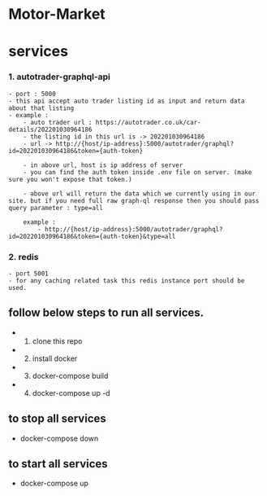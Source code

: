 # Motor-Market

# services

### 1. autotrader-graphql-api
    - port : 5000
    - this api accept auto trader listing id as input and return data about that listing
    - example :
        - auto trader url : https://autotrader.co.uk/car-details/202201030964186
        - the listing id in this url is -> 202201030964186
        - url -> http://{host/ip-address}:5000/autotrader/graphql?id=202201030964186&token={auth-token}

        - in above url, host is ip address of server
        - you can find the auth token inside .env file on server. (make sure you won't expose that token.)

        - above url will return the data which we currently using in our site. but if you need full raw graph-ql response then you should pass query parameter : type=all

        example :
            - http://{host/ip-address}:5000/autotrader/graphql?id=202201030964186&token={auth-token}&type=all

### 2. redis
    - port 5001
    - for any caching related task this redis instance port should be used.


## follow below steps to run all services.

- 1. clone this repo

- 2. install docker

- 3. docker-compose build

- 4. docker-compose up -d

## to stop all services

- docker-compose down

## to start all services

- docker-compose up


